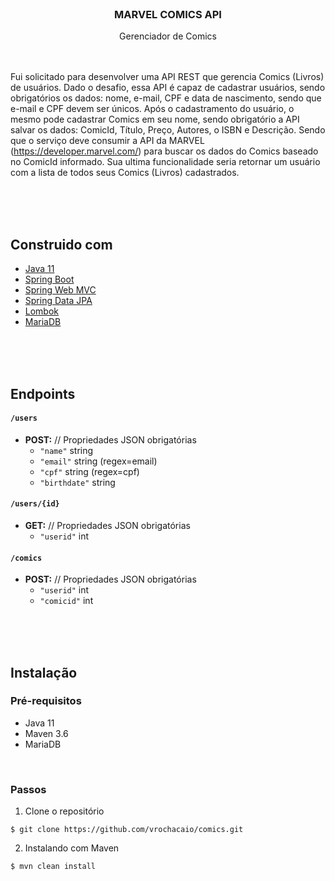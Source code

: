 </br>

### <p align=center>MARVEL COMICS API
<p align=center>Gerenciador de Comics

</br>
</br>
</br>

Fui solicitado para desenvolver uma API REST que gerencia Comics (Livros) de usuários. Dado o desafio, essa API é capaz de cadastrar usuários, sendo obrigatórios os dados: nome, e-mail, CPF e data de nascimento, sendo que e-mail e CPF devem ser únicos. Após o cadastramento do usuário, o mesmo pode cadastrar Comics em seu nome, sendo obrigatório a API salvar os dados: ComicId, Título, Preço, Autores, o ISBN e Descrição. Sendo que o serviço deve consumir a API da MARVEL (https://developer.marvel.com/) para buscar os dados do Comics baseado no ComicId informado. Sua ultima funcionalidade seria retornar um usuário com a lista de todos seus Comics (Livros) cadastrados.

</br>
</br>
</br>

## Construido com
* [Java 11]()
* [Spring Boot]()
* [Spring Web MVC]()
* [Spring Data JPA]()
* [Lombok]()
* [MariaDB]()

</br>
</br>
</br>

## Endpoints
#### ```/users```
* **POST:** // Propriedades JSON obrigatórias
  * ```"name"``` string
  * ```"email"``` string (regex=email)
  * ```"cpf"``` string (regex=cpf)
  * ```"birthdate"``` string
#### ```/users/{id}```
* **GET:** // Propriedades JSON obrigatórias
  * ```"userid"``` int
#### ```/comics```
* **POST:** // Propriedades JSON obrigatórias
  * ```"userid"``` int
  * ```"comicid"``` int

</br>
</br>
</br>

## Instalação

### Pré-requisitos
* Java 11
* Maven 3.6
* MariaDB

</br>

### Passos
1. Clone o repositório
```
$ git clone https://github.com/vrochacaio/comics.git
```
2. Instalando com Maven
```
$ mvn clean install
```
